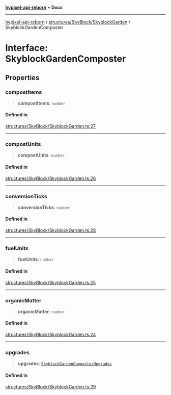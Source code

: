 [**hypixel-api-reborn**](../../../../README.md) • **Docs**

***

[hypixel-api-reborn](../../../../modules.md) / [structures/SkyBlock/SkyblockGarden](../README.md) / SkyblockGardenComposter

# Interface: SkyblockGardenComposter

## Properties

### compostItems

> **compostItems**: `number`

#### Defined in

[structures/SkyBlock/SkyblockGarden.ts:27](https://github.com/Kathund/REBORN-docs-TEST/blob/226e7f6a62bb6bca87ef0828ac84e9098d59f860/src/structures/SkyBlock/SkyblockGarden.ts#L27)

***

### compostUnits

> **compostUnits**: `number`

#### Defined in

[structures/SkyBlock/SkyblockGarden.ts:26](https://github.com/Kathund/REBORN-docs-TEST/blob/226e7f6a62bb6bca87ef0828ac84e9098d59f860/src/structures/SkyBlock/SkyblockGarden.ts#L26)

***

### conversionTicks

> **conversionTicks**: `number`

#### Defined in

[structures/SkyBlock/SkyblockGarden.ts:28](https://github.com/Kathund/REBORN-docs-TEST/blob/226e7f6a62bb6bca87ef0828ac84e9098d59f860/src/structures/SkyBlock/SkyblockGarden.ts#L28)

***

### fuelUnits

> **fuelUnits**: `number`

#### Defined in

[structures/SkyBlock/SkyblockGarden.ts:25](https://github.com/Kathund/REBORN-docs-TEST/blob/226e7f6a62bb6bca87ef0828ac84e9098d59f860/src/structures/SkyBlock/SkyblockGarden.ts#L25)

***

### organicMatter

> **organicMatter**: `number`

#### Defined in

[structures/SkyBlock/SkyblockGarden.ts:24](https://github.com/Kathund/REBORN-docs-TEST/blob/226e7f6a62bb6bca87ef0828ac84e9098d59f860/src/structures/SkyBlock/SkyblockGarden.ts#L24)

***

### upgrades

> **upgrades**: [`SkyblockGardenComposterUpgrades`](SkyblockGardenComposterUpgrades.md)

#### Defined in

[structures/SkyBlock/SkyblockGarden.ts:29](https://github.com/Kathund/REBORN-docs-TEST/blob/226e7f6a62bb6bca87ef0828ac84e9098d59f860/src/structures/SkyBlock/SkyblockGarden.ts#L29)
